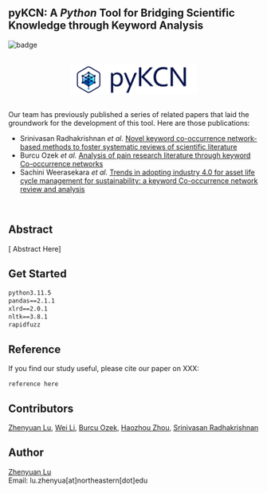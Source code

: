 ## pyKCN: A *Python* Tool for Bridging Scientific Knowledge through Keyword Analysis

![badge](https://img.shields.io/badge/version-0.1.0-blue
)

<br/>

<center>
  <img align='center' src="logo.png" width="50%" alt="pyKCN logo"/>
</center>

<br/>

Our team has previously published a series of related papers that laid the groundwork for the development of this tool. Here are those publications:

- Srinivasan Radhakrishnan *et al.* [Novel keyword co-occurrence network-based methods to foster systematic reviews of scientific literature](https://journals.plos.org/plosone/article?id=10.1371/journal.pone.0172778)
- Burcu Ozek *et al.* [Analysis of pain research literature through keyword Co-occurrence networks](https://journals.plos.org/digitalhealth/article?id=10.1371/journal.pdig.0000331)
- Sachini Weerasekara *et al.* [Trends in adopting industry 4.0 for asset life cycle management for sustainability: a keyword Co-occurrence network review and analysis](https://www.mdpi.com/2071-1050/14/19/12233)


<br/>

## Abstract




[ Abstract Here]


## Get Started

```
python3.11.5
pandas==2.1.1
xlrd==2.0.1
nltk==3.8.1
rapidfuzz
```


## Reference

If you find our study useful, please cite our paper on XXX:
```
reference here
```


## Contributors

[Zhenyuan Lu](https://github.com/zhenyuanlu), [Wei Li](https://github.com/weili-ie), [Burcu Ozek](https://github.com/burcuozek), [Haozhou Zhou](https://github.com/Haozhou98), [Srinivasan Radhakrishnan](https://github.com/srk-srinivasan)


## Author
[Zhenyuan Lu](https://zhenyuanlu.com/)\
Email: lu.zhenyua[at]northeastern[dot]edu